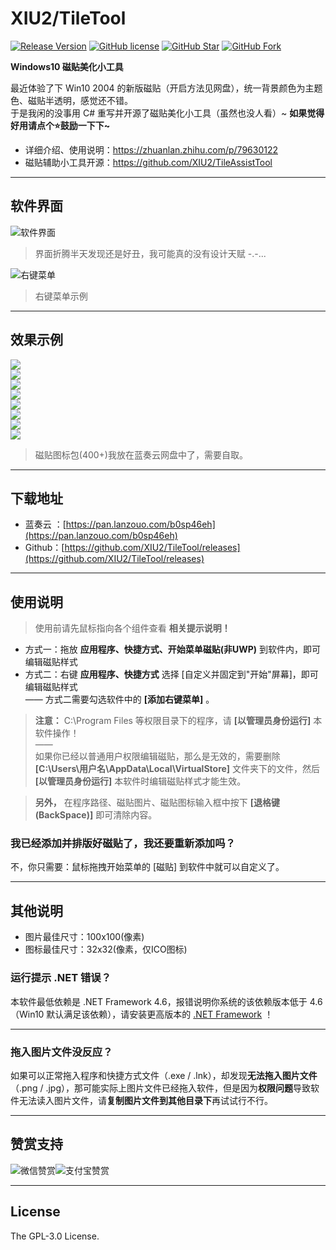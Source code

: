 # XIU2/TileTool

[![Release Version](https://img.shields.io/github/v/release/XIU2/TileTool.svg?style=flat-square&label=Release&color=1784ff)](https://github.com/XIU2/TileTool/releases/latest)
[![GitHub license](https://img.shields.io/github/license/XIU2/TileTool.svg?style=flat-square&label=License&color=3cb371&logo=github)](https://github.com/XIU2/TileTool/)
[![GitHub Star](https://img.shields.io/github/stars/XIU2/TileTool.svg?style=flat-square&label=Star&color=3cb371&logo=github)](https://github.com/XIU2/TileTool/)
[![GitHub Fork](https://img.shields.io/github/forks/XIU2/TileTool.svg?style=flat-square&label=Fork&color=3cb371&logo=github)](https://github.com/XIU2/TileTool/)

**Windows10 磁贴美化小工具**

最近体验了下 Win10 2004 的新版磁贴（开启方法见网盘），统一背景颜色为主题色、磁贴半透明，感觉还不错。  
于是我闲的没事用 C# 重写并开源了磁贴美化小工具（虽然也没人看）~ **如果觉得好用请点个⭐鼓励一下下~**  

- 详细介绍、使用说明：https://zhuanlan.zhihu.com/p/79630122  
- 磁贴辅助小工具开源：https://github.com/XIU2/TileAssistTool  

****

## 软件界面

![软件界面](https://raw.githubusercontent.com/XIU2/TileTool/master/img/01.png)  
> 界面折腾半天发现还是好丑，我可能真的没有设计天赋 -.-...  

![右键菜单](https://raw.githubusercontent.com/XIU2/TileTool/master/img/02.png)
> 右键菜单示例

****

## 效果示例

![](https://raw.githubusercontent.com/XIU2/TileTool/master/img/09.png)  
![](https://raw.githubusercontent.com/XIU2/TileTool/master/img/10.png)  
![](https://raw.githubusercontent.com/XIU2/TileTool/master/img/03.png)  
![](https://raw.githubusercontent.com/XIU2/TileTool/master/img/04.png)  
![](https://raw.githubusercontent.com/XIU2/TileTool/master/img/05.png)  
![](https://raw.githubusercontent.com/XIU2/TileTool/master/img/06.png)  
![](https://raw.githubusercontent.com/XIU2/TileTool/master/img/07.png)  
![](https://raw.githubusercontent.com/XIU2/TileTool/master/img/08.png)  

> 磁贴图标包(400+)我放在蓝奏云网盘中了，需要自取。  

****

## 下载地址

* 蓝奏云 ：[https://pan.lanzouo.com/b0sp46eh](https://pan.lanzouo.com/b0sp46eh)
* Github：[https://github.com/XIU2/TileTool/releases](https://github.com/XIU2/TileTool/releases)

****

## 使用说明

> 使用前请先鼠标指向各个组件查看 **相关提示说明！**  

* 方式一：拖放 **应用程序、快捷方式、开始菜单磁贴(非UWP)** 到软件内，即可编辑磁贴样式  
* 方式二：右键 **应用程序、快捷方式** 选择 [自定义并固定到"开始"屏幕]，即可编辑磁贴样式  
—— 方式二需要勾选软件中的 **[添加右键菜单]** 。

> **注意：** C:\Program Files 等权限目录下的程序，请 **[以管理员身份运行]** 本软件操作！  
> ——  
> 如果你已经以普通用户权限编辑磁贴，那么是无效的，需要删除 **[C:\Users\用户名\AppData\Local\VirtualStore]** 文件夹下的文件，然后 **[以管理员身份运行]** 本软件时编辑磁贴样式才能生效。  

> **另外，** 在程序路径、磁贴图片、磁贴图标输入框中按下 **[退格键(BackSpace)]** 即可清除内容。

### 我已经添加并排版好磁贴了，我还要重新添加吗？

不，你只需要：鼠标拖拽开始菜单的 [磁贴] 到软件中就可以自定义了。  

****

## 其他说明

* 图片最佳尺寸：100x100(像素)  
* 图标最佳尺寸：32x32(像素，仅ICO图标)  

### 运行提示 .NET 错误？

本软件最低依赖是 .NET Framework 4.6，报错说明你系统的该依赖版本低于 4.6（Win10 默认满足该依赖），请安装更高版本的 [.NET Framework](https://dotnet.microsoft.com/download/dotnet-framework) ！

****

### 拖入图片文件没反应？

如果可以正常拖入程序和快捷方式文件（.exe / .lnk），却发现**无法拖入图片文件**（.png / .jpg），那可能实际上图片文件已经拖入软件，但是因为**权限问题**导致软件无法读入图片文件，请**复制图片文件到其他目录下**再试试行不行。

****

## 赞赏支持

![微信赞赏](https://cdn.dogimg.com/pic/2022/03/28/6241159b1f315.png)![支付宝赞赏](https://cdn.dogimg.com/pic/2022/03/28/6241159b19b2c.png)

****

## License

The GPL-3.0 License.